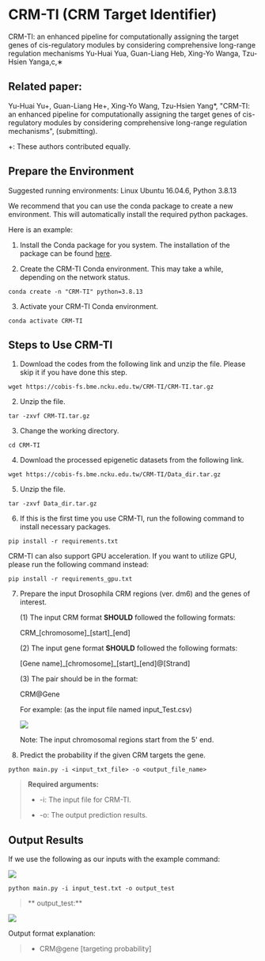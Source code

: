 # CRM-TI (CRM Target Identifier)
CRM-TI: an enhanced pipeline for computationally assigning the target genes of
cis-regulatory modules by considering comprehensive long-range regulation mechanisms
Yu-Huai Yua, Guan-Liang Heb, Xing-Yo Wanga, Tzu-Hsien Yanga,c,∗

## Related paper:
Yu-Huai Yu+, Guan-Liang He+, Xing-Yo Wang, Tzu-Hsien Yang*, "CRM-TI: an enhanced pipeline for computationally assigning the target genes of cis-regulatory modules by considering comprehensive long-range regulation mechanisms", (submitting).

+: These authors contributed equally.

## Prepare the Environment

Suggested running environments: Linux Ubuntu 16.04.6, Python 3.8.13

We recommend that you can use the conda package to create a new environment. This will automatically install the required python packages. 

Here is an example: 

1. Install the Conda package for you system. The installation of the package can be found <a href="https://docs.conda.io/projects/conda/en/latest/user-guide/install/index.html">here</a>. 

2. Create the CRM-TI Conda environment. This may take a while, depending on the network status.

```
conda create -n "CRM-TI" python=3.8.13
```

3. Activate your CRM-TI Conda environment. 

```
conda activate CRM-TI
```

## Steps to Use CRM-TI

1. Download the codes from the following link and unzip the file. Please skip it if you have done this step.

```
wget https://cobis-fs.bme.ncku.edu.tw/CRM-TI/CRM-TI.tar.gz
```

2. Unzip the file.

```
tar -zxvf CRM-TI.tar.gz
```

3. Change the working directory.

```
cd CRM-TI
```

4. Download the processed epigenetic datasets from the following link.

```
wget https://cobis-fs.bme.ncku.edu.tw/CRM-TI/Data_dir.tar.gz
```

5. Unzip the file.

```
tar -zxvf Data_dir.tar.gz
```

6. If this is the first time you use CRM-TI, run the following command to install necessary packages. 

```
pip install -r requirements.txt
```

CRM-TI can also support GPU acceleration. If you want to utilize GPU, please run the following command instead:

```
pip install -r requirements_gpu.txt
```


7. Prepare the input Drosophila CRM regions (ver. dm6) and the genes of interest.
     
   (1) The input CRM format **SHOULD** followed the following formats:
   
   CRM\_[chromosome]\_[start]\_[end]
   
   (2) The input gene format **SHOULD** followed the following formats:
   
   [Gene name]\_[chromosome]\_[start]\_[end]@[Strand]
   
   (3) The pair should be in the format:
   
   CRM@Gene
   
   For example: (as the input file named input_Test.csv) 
   
   ![](input.jpg)
   
   Note: The input chromosomal regions start from the 5' end.

8. Predict the probability if the given CRM targets the gene.

```
python main.py -i <input_txt_file> -o <output_file_name>
```
>**Required arguments:**
>
>* -i: The input file for CRM-TI.
>
>* -o: The output prediction results.


## Output Results
If we use the following as our inputs with the example command:

![](images/input.png)

```
python main.py -i input_test.txt -o output_test
```

>** output_test:**

![](images/output.png)

Output format explanation:
>* CRM@gene [targeting probability]

